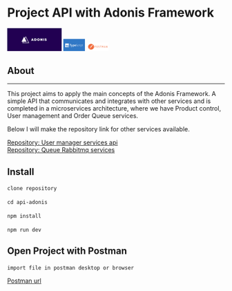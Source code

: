 # Project API with Adonis Framework

<img src="https://github.com/WictorHiago/api-adonis/blob/main/assets/adonis.png" width="25%">
<img src="https://github.com/WictorHiago/api-adonis/blob/main/assets/typescript.png" width="10%">
<img src="https://github.com/WictorHiago/api-adonis/blob/main/assets/postman.png" width="10%">

## About

<hr>
<p>
This project aims to apply the main concepts of the Adonis Framework. A simple API that communicates and integrates with other services and is completed in a microservices architecture, where we have Product control, User management and Order Queue services.

Below I will make the repository link for other services available.

</p>

<u><a href="#" target="blank">Repository: User manager services api</a></u>
<br>
<u><a href="#" target="blank">Repository: Queue Rabbitmq services</a></u>

## Install

```
clone repository

cd api-adonis

npm install

npm run dev

```

## Open Project with Postman

```
import file in postman desktop or browser
```

<u><a href="https://www.postman.com/downloads/" target="blank">Postman url</a></u>
